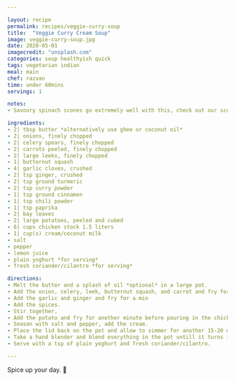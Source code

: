 ```yaml
---

layout: recipe
permalink: recipes/veggie-curry-soup 
title:  "Veggie Curry Cream Soup"
image: veggie-curry-soup.jpg 
date: 2020-05-01
imagecredit: "unsplash.com" 
categories: soup healthyish quick
tags: vegetarian indian 
meal: main
chef: razvan
time: under 60mins
servings: 1 

notes: 
- Savoury spinach scones go extremely well with this, check out our scone recipe [here](https://theskullery.net/recipes/spinach-scones)! 

ingredients:
- 2| tbsp butter *alternatively use ghee or coconut oil*
- 2| onions, finely chopped
- 2| celery spears, finely chopped
- 2| carrots peeled, finely chopped
- 2| large leeks, finely chopped
- 1| butternut squash
- 4| garlic cloves, crushed
- 2| tsp ginger, crushed
- 2| tsp ground turmeric
- 2| tsp curry powder
- 1| tsp ground cinnamon
- 1| tsp chili powder
- 1| tsp paprika
- 2| bay leaves
- 2| large potatoes, peeled and cubed
- 6| cups chicken stock 1.5 liters
- 1| cup(s) cream/coconut milk
- salt
- pepper
- lemon juice
- plain yoghurt *for serving*
- fresh coriander/cilantro *for serving*

directions:
- Melt the butter and a splash of oil *optional* in a large pot.
- Add the onion, celery, leek, butternut squash, and carrot and fry for 10 minutes until soft and fragrant. 
- Add the garlic and ginger and fry for a min
- Add the spices.
- Stir together.
- Add the potato and fry for another minute before pouring in the chicken stock. 
- Season with salt and pepper, add the cream. 
- Place the lid back on the pot and allow to simmer for another 15-20 minutes untill the potatoes are thoroughly cooked.
- Take a hand blender and blend everything in the pot untill it turns into a thick cream.
- Serve with a tsp of plain yoghurt and fresh coriander/cilantro.

---
```


Spice up your day. 🔪